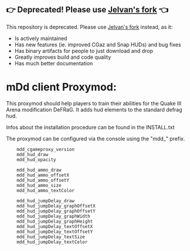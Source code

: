 ## :point_right: Deprecated! Please use [Jelvan's fork](https://github.com/Jelvan1/cgame_proxymod) :point_left:
This repository is deprecated. Please use [Jelvan's fork](https://github.com/Jelvan1/cgame_proxymod) instead, as it:
- Is actively maintained
- Has new features (ie. improved CGaz and Snap HUDs) and bug fixes
- Has binary artifacts for people to just download and drop
- Greatly improves build and code quality
- Has much better documentation

# mDd client Proxymod:

This proxymod should help players to train their abilities for the Quake III Arena modification DeFRaG.
It adds hud elements to the standard defrag hud.

Infos about the installation procedure can be found in the INSTALL.txt

The proxymod can be configured via the console using the "mdd_" prefix.

		mdd_cgameproxy_version
		mdd_hud_draw
		mdd_hud_opacity
		
		mdd_hud_ammo_draw
		mdd_hud_ammo_offsetX
		mdd_hud_ammo_offsetY
		mdd_hud_ammo_size
		mdd_hud_ammo_textColor
		
		mdd_hud_jumpDelay_draw
		mdd_hud_jumpDelay_graphOffsetX
		mdd_hud_jumpDelay_graphOffsetY
		mdd_hud_jumpDelay_graphWidth
		mdd_hud_jumpDelay_graphHeight
		mdd_hud_jumpDelay_textOffsetX
		mdd_hud_jumpDelay_textOffsetY
		mdd_hud_jumpDelay_textSize
		mdd_hud_jumpDelay_textColor
